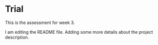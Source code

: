# Trial
This is the assessment for week 3.

I am editing the README file. Adding some more details about the project description.
